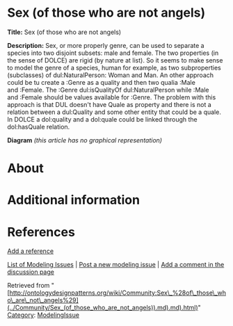 #  Sex (of those who are not angels)


__Title:__ Sex (of those who are not angels)


__Description:__ Sex, or more properly genre, can be used to separate a species into two disjoint subsets: male and female. The two properties (in the sense of DOLCE) are rigid (by nature at list). So it seems to make sense to model the genre of a species, human for example, as two subproperties (subclasses) of dul:NaturalPerson: Woman and Man. An other approach could be tu create a :Genre as a quality and then two qualia :Male and :Female. The :Genre dul:isQualityOf dul:NaturalPerson while :Male and :Female should be values available for :Genre. The problem with this approach is that DUL doesn't have Quale as property and there is not a relation between a dul:Quality and some other entity that could be a quale. In DOLCE a dol:quality and a dol:quale could be linked through the dol:hasQuale relation. 


__Diagram__
_(this article has no graphical representation)_



#  About


  




#  Additional information


#  References


[Add a reference](index.php@title=Odp%253AAdd_reference&subject=Community%253ASex+(of+those+who+are+not+angels).html "http://ontologydesignpatterns.org/wiki/index.php?title=Odp:Add_reference&subject=Community%3ASex+%28of+those+who+are+not+angels%29")


  




 [List of Modeling Issues](../Community/Main "Community:Main") | [Post a new modeling issue](../Community/PostModelingIssue "Community:PostModelingIssue") | [Add a comment in the discussion page](index.php@title=Odp%253AAdd_comment&target=Community_talk%253ASex_(of_those_who_are_not_angels).html#New_comment "http://ontologydesignpatterns.org/wiki/index.php?title=Odp:Add_comment&target=Community_talk:Sex_(of_those_who_are_not_angels)#New_comment")


Retrieved from "[http://ontologydesignpatterns.org/wiki/Community:Sex\_%28of\_those\_who\_are\_not\_angels%29](../Community/Sex_(of_those_who_are_not_angels)).md).md).html)"
 [Category](http://ontologydesignpatterns.org/wiki/Special:Categories "Special:Categories"): [ModelingIssue](../Category/ModelingIssue "Category:ModelingIssue")